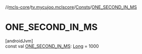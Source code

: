 //[mcls-core](../../../index.md)/[tv.mycujoo.mclscore](../index.md)/[Consts](index.md)/[ONE_SECOND_IN_MS](-o-n-e_-s-e-c-o-n-d_-i-n_-m-s.md)

# ONE_SECOND_IN_MS

[androidJvm]\
const val [ONE_SECOND_IN_MS](-o-n-e_-s-e-c-o-n-d_-i-n_-m-s.md): [Long](https://kotlinlang.org/api/latest/jvm/stdlib/kotlin/-long/index.html) = 1000
